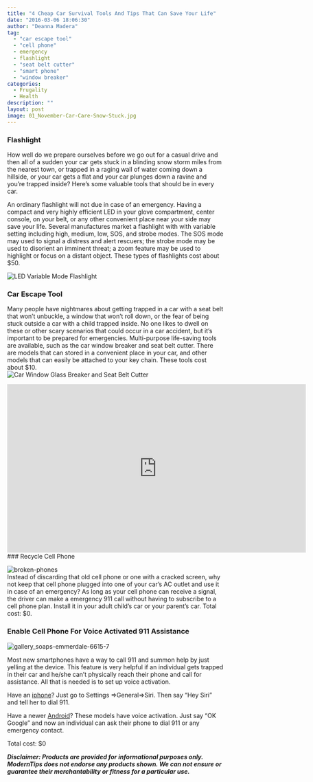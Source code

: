 ```yaml
---
title: "4 Cheap Car Survival Tools And Tips That Can Save Your Life"
date: "2016-03-06 18:06:30"
author: "Deanna Madera"
tag:
  - "car escape tool"
  - "cell phone"
  - emergency
  - flashlight
  - "seat belt cutter"
  - "smart phone"
  - "window breaker"
categories:
  - Frugality
  - Health
description: ""
layout: post
image: 01_November-Car-Care-Snow-Stuck.jpg
---
```


### Flashlight

How well do we prepare ourselves before we go out for a casual drive and then all of a sudden your car gets stuck in a blinding snow storm miles from the nearest town, or trapped in a raging wall of water coming down a hillside, or your car gets a flat and your car plunges down a ravine and you’re trapped inside? Here’s some valuable tools that should be in every car.

An ordinary flashlight will not due in case of an emergency. Having a compact and very highly efficient LED in your glove compartment, center console, on your belt, or any other convenient place near your side may save your life. Several manufactures market a flashlight with with variable setting including high, medium, low, SOS, and strobe modes. The SOS mode may used to signal a distress and alert rescuers; the strobe mode may be used to disorient an imminent threat; a zoom feature may be used to highlight or focus on a distant object. These types of flashlights cost about $50.

![LED Variable Mode Flashlight](/posts/flashlight.png)

### Car Escape Tool

Many people have nightmares about getting trapped in a car with a seat belt that won’t unbuckle, a window that won’t roll down, or the fear of being stuck outside a car with a child trapped inside. No one likes to dwell on these or other scary scenarios that could occur in a car accident, but it’s important to be prepared for emergencies. Multi-purpose life-saving tools are available, such as the car window breaker and seat belt cutter. There are models that can stored in a convenient place in your car, and other models that can easily be attached to your key chain. These tools cost about $10.  
![Car Window Glass Breaker and Seat Belt Cutter](http://mt2.wpengine.com/wp-content/uploads/2015/11/35.jpg)

<div class="youtube-embed" data-video_id="UC4-ZQoRxAA"><iframe allow="accelerometer; autoplay; encrypted-media; gyroscope; picture-in-picture" allowfullscreen="" frameborder="0" height="392" loading="lazy" src="https://www.youtube.com/embed/UC4-ZQoRxAA?feature=oembed&enablejsapi=1" title="LifeHammer & ResQMe - Automobile Escape Tools" width="696"></iframe></div>### Recycle Cell Phone

![broken-phones](http://mt2.wpengine.com/wp-content/uploads/2015/11/broken-phones.png)  
Instead of discarding that old cell phone or one with a cracked screen, why not keep that cell phone plugged into one of your car’s AC outlet and use it in case of an emergency? As long as your cell phone can receive a signal, the driver can make a emergency 911 call without having to subscribe to a cell phone plan. Install it in your adult child’s car or your parent’s car. Total cost: $0.

### Enable Cell Phone For Voice Activated 911 Assistance

![gallery_soaps-emmerdale-6615-7](http://mt2.wpengine.com/wp-content/uploads/2015/11/gallery_soaps-emmerdale-6615-7.jpg)

Most new smartphones have a way to call 911 and summon help by just yelling at the device. This feature is very helpful if an individual gets trapped in their car and he/she can’t physically reach their phone and call for assistance. All that is needed is to set up voice activation.

Have an [iphone](http://www.siriuserguide.com/setting-up-siri/)? Just go to Settings ⇒General⇒Siri. Then say “Hey Siri” and tell her to dial 911.

Have a newer [Android](https://support.google.com/websearch/answer/6031948?hl=en)? These models have voice activation. Just say “OK Google” and now an individual can ask their phone to dial 911 or any emergency contact.

Total cost: $0

**_Disclaimer: Products are provided for informational purposes only. ModernTips does not endorse any products shown. We can not ensure or guarantee their <span class="hvr">merchantability</span> or fitness for a particular use._**
